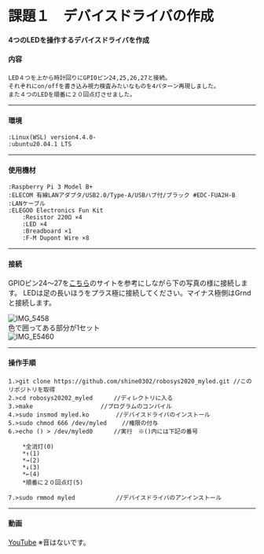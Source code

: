  # 課題１　デバイスドライバの作成
####  4つのLEDを操作するデバイスドライバを作成

#### 内容
	LED４つを上から時計回りにGPIOピン24,25,26,27と接続。
	それぞれにon/offを書き込み視力検査みたいなものを4パターン再現しました。  
	また４つのLEDを順番に２０回点灯させました。  
------------------------


#### 環境
	:Linux(WSL) version4.4.0-
	:ubuntu20.04.1 LTS
-----------------------
	
#### 使用機材
	:Raspberry Pi 3 Model B+ 
	:ELECOM 有線LANアダプタ/USB2.0/Type-A/USBハブ付/ブラック #EDC-FUA2H-B
	:LANケーブル
	:ELEGOO Electronics Fun Kit
		:Resistor 220Ω ×4
		:LED ×4
		:Breadboard ×1
		:F-M Dupont Wire ×8
		
------------------------
		
#### 接続
GPIOピン24～27を[こちら](http://igarashi-systems.com/sample/translation/raspberry-pi/usage/gpio.html)のサイトを参考にしながら下の写真の様に接続します。
LEDは足の長いほうをプラス極に接続してください。マイナス極側はGrndと接続します。  

![IMG_5458](https://user-images.githubusercontent.com/51872484/101022761-2c172880-35b5-11eb-8aae-f2af947cbe37.JPG)  
色で囲ってある部分が1セット  
![IMG_E5460](https://user-images.githubusercontent.com/51872484/101022285-84015f80-35b4-11eb-96cb-4022c85392d2.JPG)  
		
		
------------------------

#### 操作手順
	1.>git clone https://github.com/shine0302/robosys2020_myled.git //このリポジトリを取得
	2.>cd robosys20202_myled 　　　//ディレクトリに入る
	3.>make 　　　　　　　　　　　//プログラムのコンパイル
	4.>sudo insmod myled.ko　　　　 //デバイスドライバのインストール
	5.>sudo chmod 666 /dev/myled 　　//権限の付与
	6.>echo () > /dev/myled0      //実行　※()内には下記の番号 
	
		*全消灯(0)
		*↑(1)
 		*→(2)
		*↓(3)
		*←(4)
		*順番に２０回点灯(5)	
		
	7.>sudo rmmod myled　　　　　　　//デバイスドライバのアンインストール		
	
------------------------

#### 動画
[YouTube](https://youtu.be/Q6ngi2x8QxA)
※音はないです。
